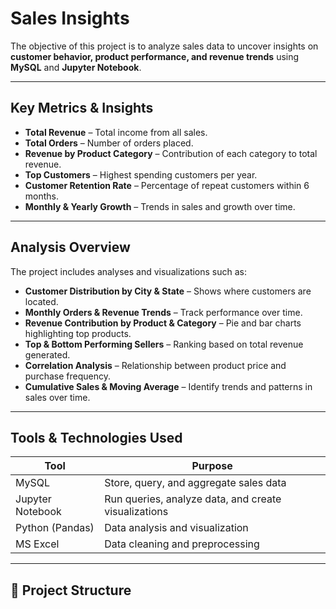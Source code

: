 # **Sales Insights**

The objective of this project is to analyze sales data to uncover insights on **customer behavior, product performance, and revenue trends** using **MySQL** and **Jupyter Notebook**.  

---

## Key Metrics & Insights
- **Total Revenue** – Total income from all sales.  
- **Total Orders** – Number of orders placed.  
- **Revenue by Product Category** – Contribution of each category to total revenue.  
- **Top Customers** – Highest spending customers per year.  
- **Customer Retention Rate** – Percentage of repeat customers within 6 months.  
- **Monthly & Yearly Growth** – Trends in sales and growth over time.  

---

## Analysis Overview
The project includes analyses and visualizations such as:  

- **Customer Distribution by City & State** – Shows where customers are located.  
- **Monthly Orders & Revenue Trends** – Track performance over time.  
- **Revenue Contribution by Product & Category** – Pie and bar charts highlighting top products.  
- **Top & Bottom Performing Sellers** – Ranking based on total revenue generated.  
- **Correlation Analysis** – Relationship between product price and purchase frequency.  
- **Cumulative Sales & Moving Average** – Identify trends and patterns in sales over time.  

---

## Tools & Technologies Used

| Tool | Purpose |
|------|---------|
| MySQL | Store, query, and aggregate sales data |
| Jupyter Notebook | Run queries, analyze data, and create visualizations |
| Python (Pandas) | Data analysis and visualization |
| MS Excel | Data cleaning and preprocessing |

---

## 📂 Project Structure
